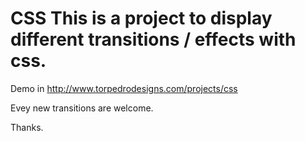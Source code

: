 # CSS This is a project to display different transitions / effects with css.
Demo in http://www.torpedrodesigns.com/projects/css

Evey new transitions are welcome.

Thanks.
